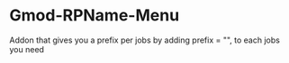 # Gmod-RPName-Menu
Addon that gives you a prefix per jobs by adding prefix = "", to each jobs you need

